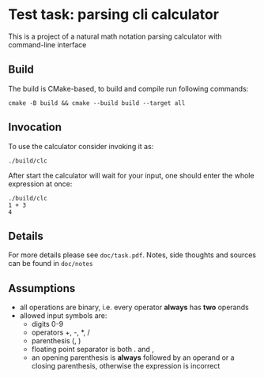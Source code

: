 # Test task: parsing cli calculator
This is a project of a natural math notation parsing calculator with
command-line interface

## Build
The build is CMake-based, to build and compile run following commands:
```shell
cmake -B build && cmake --build build --target all
```

## Invocation
To use the calculator consider invoking it as:
```shell
./build/clc
```
After start the calculator will wait for your input, one should enter the whole
expression at once:
```shell
./build/clc
1 + 3
4
```

## Details
For more details please see `doc/task.pdf`. Notes, side thoughts and sources
can be found in `doc/notes`

## Assumptions
* all operations are binary, i.e. every operator __always__ has __two__
  operands
* allowed input symbols are:
  * digits 0-9
  * operators +, -, \*, /
  * parenthesis (, )
  * floating point separator is both . and ,
  * an opening parenthesis is __always__ followed by an operand or a closing
    parenthesis, otherwise the expression is incorrect
